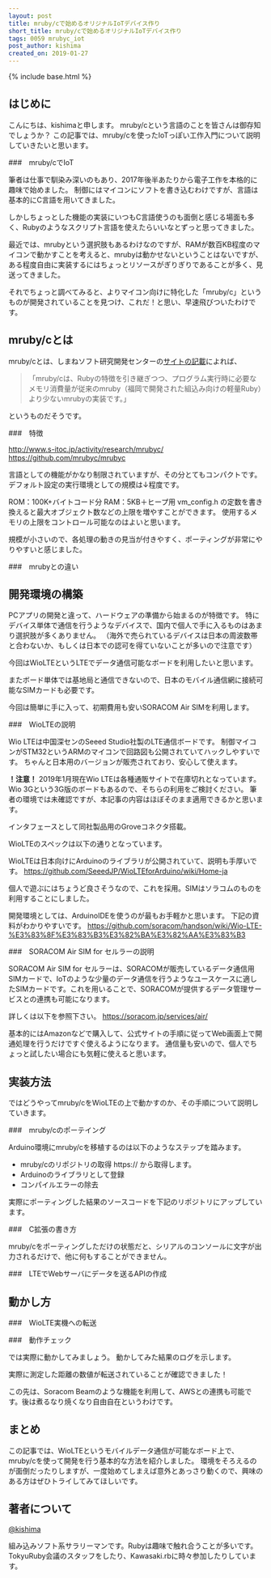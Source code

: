 ```yaml
---
layout: post
title: mruby/cで始めるオリジナルIoTデバイス作り
short_title: mruby/cで始めるオリジナルIoTデバイス作り
tags: 0059 mrubyc_iot
post_author: kishima
created_on: 2019-01-27
---
```

{% include base.html %}

## はじめに

こんにちは、kishimaと申します。
mruby/cという言語のことを皆さんは御存知でしょうか？
この記事では、mruby/cを使ったIoTっぽい工作入門について説明していきたいと思います。

###　mruby/cでIoT

筆者は仕事で馴染み深いのもあり、2017年後半あたりから電子工作を本格的に趣味で始めました。
制御にはマイコンにソフトを書き込むわけですが、言語は基本的にC言語を用いてきました。

しかしちょっとした機能の実装にいつもC言語使うのも面倒と感じる場面も多く、Rubyのようなスクリプト言語を使えたらいいなとずっと思ってきました。

最近では、mrubyという選択肢もあるわけなのですが、RAMが数百KB程度のマイコンで動かすことを考えると、mrubyは動かせないということはないですが、ある程度自由に実装するにはちょっとリソースがぎりぎりであることが多く、見送ってきました。

それでちょっと調べてみると、よりマイコン向けに特化した「mruby/c」というものが開発されていることを見つけ、これだ！と思い、早速飛びついたわけです。

## mruby/cとは

mruby/cとは、しまねソフト研究開発センターの[サイトの記載](https://www.s-itoc.jp/activity/research/mrubyc/)によれば、

> 「mruby/cは、Rubyの特徴を引き継ぎつつ、プログラム実行時に必要なメモリ消費量が従来のmruby（福岡で開発された組込み向けの軽量Ruby）より少ないmrubyの実装です。」

というものだそうです。



###　特徴

http://www.s-itoc.jp/activity/research/mrubyc/
https://github.com/mrubyc/mrubyc

言語としての機能がかなり制限されていますが、その分とてもコンパクトです。
デフォルト設定の実行環境としての規模は↓程度です。

ROM：100K+バイトコード分
RAM：5KB＋ヒープ用
vm_config.h の定数を書き換えると最大オブジェクト数などの上限を増やすことができます。
使用するメモリの上限をコントロール可能なのはよいと思います。

規模が小さいので、各処理の動きの見当が付きやすく、ポーティングが非常にやりやすいと感じました。

###　mrubyとの違い

## 開発環境の構築

PCアプリの開発と違って、ハードウェアの準備から始まるのが特徴です。
特にデバイス単体で通信を行うようなデバイスで、国内で個人で手に入るものはあまり選択肢が多くありません。
（海外で売られているデバイスは日本の周波数帯と合わないか、もしくは日本での認可を得ていないことが多いので注意です）

今回はWioLTEというLTEでデータ通信可能なボードを利用したいと思います。

またボード単体では基地局と通信できないので、日本のモバイル通信網に接続可能なSIMカードも必要です。

今回は簡単に手に入って、初期費用も安いSORACOM Air SIMを利用します。

###　WioLTEの説明

Wio LTEは中国深センのSeeed Studio社製のLTE通信ボードです。
制御マイコンがSTM32というARMのマイコンで回路図も公開されていてハックしやすいです。
ちゃんと日本用のバージョンが販売されており、安心して使えます。

**！注意！**
2019年1月現在Wio LTEは各種通販サイトで在庫切れとなっています。
Wio 3Gという3G版のボードもあるので、そちらの利用をご検討ください。
筆者の環境では未確認ですが、本記事の内容はほぼそのまま適用できるかと思います。

インタフェースとして同社製品用のGroveコネクタ搭載。

WioLTEのスペックは以下の通りとなっています。



WioLTEは日本向けにArduinoのライブラリが公開されていて、説明も手厚いです。
https://github.com/SeeedJP/WioLTEforArduino/wiki/Home-ja

個人で遊ぶにはちょうど良さそうなので、これを採用。SIMはソラコムのものを利用することにしました。

開発環境としては、ArduinoIDEを使うのが最もお手軽かと思います。
下記の資料がわかりやすいです。
https://github.com/soracom/handson/wiki/Wio-LTE-%E3%83%8F%E3%83%B3%E3%82%BA%E3%82%AA%E3%83%B3

###　SORACOM Air SIM for セルラーの説明

SORACOM Air SIM for セルラーは、SORACOMが販売しているデータ通信用SIMカードで、IoTのような少量のデータ通信を行うようなユースケースに適したSIMカードです。これを用いることで、SORACOMが提供するデータ管理サービスとの連携も可能になります。

詳しくは以下を参照下さい。
https://soracom.jp/services/air/

基本的にはAmazonなどで購入して、公式サイトの手順に従ってWeb画面上で開通処理を行うだけですぐ使えるようになります。
通信量も安いので、個人でちょっと試したい場合にも気軽に使えると思います。

## 実装方法

ではどうやってmruby/cをWioLTEの上で動かすのか、その手順について説明していきます。

###　mruby/cのポーテイング

Arduino環境にmruby/cを移植するのは以下のようなステップを踏みます。

* mruby/cのリポジトリの取得
  https:// から取得します。
* Arduinoのライブラリとして登録
* コンパイルエラーの除去

実際にポーティングした結果のソースコードを下記のリポジトリにアップしています。

###　C拡張の書き方

mruby/cをポーティングしただけの状態だと、シリアルのコンソールに文字が出力されるだけで、他に何もすることができません。


###　LTEでWebサーバにデータを送るAPIの作成

## 動かし方

###　WioLTE実機への転送

###　動作チェック

では実際に動かしてみましょう。
動かしてみた結果のログを示します。


実際に測定した距離の数値が転送されていることが確認できました！

この先は、Soracom Beamのような機能を利用して、AWSとの連携も可能です。後は煮るなり焼くなり自由自在というわけです。

## まとめ

この記事では、WioLTEというモバイルデータ通信が可能なボード上で、mruby/cを使って開発を行う基本的な方法を紹介しました。
環境をそろえるのが面倒だったりしますが、一度始めてしまえば意外とあっさり動くので、興味のある方はぜひトライしてみてほしいです。

## 著者について

[@kishima](https://twitter.com/kishima)

組み込みソフト系サラリーマンです。Rubyは趣味で触れ合うことが多いです。
TokyuRuby会議のスタッフをしたり、Kawasaki.rbに時々参加したりしています。
